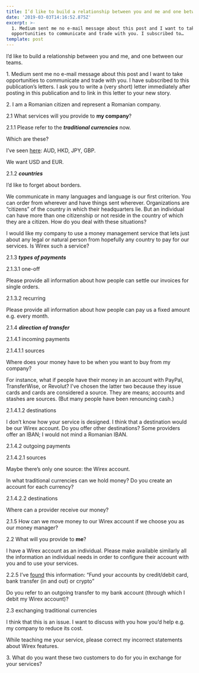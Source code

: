 ```yaml
---
title: I’d like to build a relationship between you and me and one between our teams.
date: '2019-03-03T14:16:52.875Z'
excerpt: >-
  1. Medium sent me no e-mail message about this post and I want to take
  opportunities to communicate and trade with you. I subscribed to…
template: post
---
```

I’d like to build a relationship between you and me, and one between our teams.

1\. Medium sent me no e-mail message about this post and I want to take opportunities to communicate and trade with you. I have subscribed to this publication’s letters. I ask you to write a (very short) letter immediately after posting in this publication and to link in this letter to your new story.

2\. I am a Romanian citizen and represent a Romanian company.

2.1 What services will you provide to **my company**?

2.1.1 Please refer to the ***traditional currencies*** now.

Which are these?

I’ve seen [here](https://wirexapp.com/business): AUD, HKD, JPY, GBP.

We want USD and EUR.

2.1.2 ***countries***

I’d like to forget about borders.

We communicate in many languages and language is our first criterion. You can order from wherever and have things sent wherever. Organizations are “citizens” of the country in which their headquarters lie. But an individual can have more than one citizenship or not reside in the country of which they are a citizen. How do you deal with these situations?

I would like my company to use a money management service that lets just about any legal or natural person from hopefully any country to pay for our services. Is Wirex such a service?

2.1.3 ***types of payments***

2.1.3.1 one-off

Please provide all information about how people can settle our invoices for single orders.

2.1.3.2 recurring

Please provide all information about how people can pay us a fixed amount e.g. every month.

2.1.4 ***direction of transfer***

2.1.4.1 incoming payments

2.1.4.1.1 sources

Where does your money have to be when you want to buy from my company?

For instance, what if people have their money in an account with PayPal, TransferWise, or Revolut? I’ve chosen the latter two because they issue cards and cards are considered a source. They are means; accounts and stashes are sources. (But many people have been renouncing cash.)

2.1.4.1.2 destinations

I don’t know how your service is designed. I think that a destination would be our Wirex account. Do you offer other destinations? Some providers offer an IBAN; I would not mind a Romanian IBAN.

2.1.4.2 outgoing payments

2.1.4.2.1 sources

Maybe there’s only one source: the Wirex account.

In what traditional currencies can we hold money? Do you create an account for each currency?

2.1.4.2.2 destinations

Where can a provider receive our money?

2.1.5 How can we move money to our Wirex account if we choose you as our money manager?

2.2 What will you provide to **me**?

I have a Wirex account as an individual. Please make available similarly all the information an individual needs in order to configure their account with you and to use your services.

2.2.5 I’ve [found](https://wirexapp.com) this information: “Fund your accounts by credit/debit card, bank transfer (in and out) or crypto”

Do you refer to an outgoing transfer to my bank account (through which I debit my Wirex account)?

2.3 exchanging traditional currencies

I think that this is an issue. I want to discuss with you how you’d help e.g. my company to reduce its cost.

While teaching me your service, please correct my incorrect statements about Wirex features.

3\. What do you want these two customers to do for you in exchange for your services?
